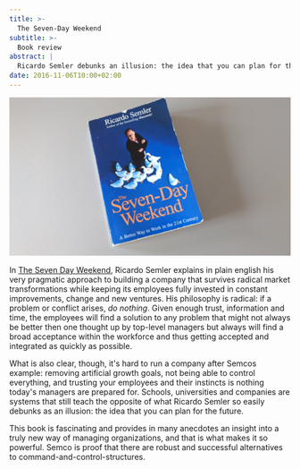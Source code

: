 ```yaml
---
title: >-
  The Seven-Day Weekend
subtitle: >-
  Book review
abstract: |
  Ricardo Semler debunks an illusion: the idea that you can plan for the future.
date: 2016-11-06T10:00+02:00
---
```


![The Seven Day Weekend by Ricardo Semler](../media/the-seven-day-weekend.jpg)

In [The Seven Day Weekend][sdw], Ricardo Semler explains in plain english his
very pragmatic approach to building a company that survives radical market
transformations while keeping its employees fully invested in constant
improvements, change and new ventures. His philosophy is radical: if a problem
or conflict arises, _do nothing_. Given enough trust, information and time, the
employees will find a solution to any problem that might not always be better
then one thought up by top-level managers but always will find a broad
acceptance within the workforce and thus getting accepted and integrated as
quickly as possible.

What is also clear, though, it's hard to run a company after Semcos example:
removing artificial growth goals, not being able to control everything, and
trusting your employees and their instincts is nothing today's managers are
prepared for. Schools, universities and companies are systems that still teach
the opposite of what Ricardo Semler so easily debunks as an illusion: the idea
that you can plan for the future.

This book is fascinating and provides in many anecdotes an insight into a truly
new way of managing organizations, and that is what makes it so powerful. Semco
is proof that there are robust and successful alternatives to
command-and-control-structures.

[sdw]: http://amzn.to/2fdxqrD
